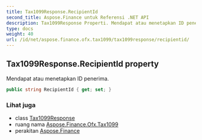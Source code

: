 ```yaml
---
title: Tax1099Response.RecipientId
second_title: Aspose.Finance untuk Referensi .NET API
description: Tax1099Response Properti. Mendapat atau menetapkan ID penerima.
type: docs
weight: 40
url: /id/net/aspose.finance.ofx.tax1099/tax1099response/recipientid/
---
```

## Tax1099Response.RecipientId property

Mendapat atau menetapkan ID penerima.

```csharp
public string RecipientId { get; set; }
```

### Lihat juga

* class [Tax1099Response](../)
* ruang nama [Aspose.Finance.Ofx.Tax1099](../../tax1099response/)
* perakitan [Aspose.Finance](../../../)


